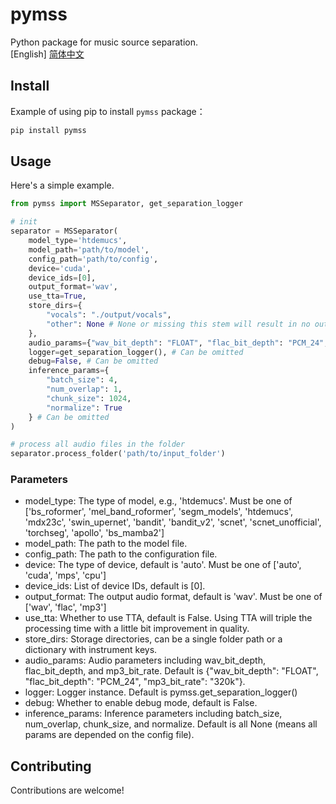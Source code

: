 # pymss

Python package for music source separation. <br>
[English]   [简体中文](./README_CN.md)

## Install

Example of using pip to install `pymss` package：

```sh
pip install pymss
```

## Usage

Here's a simple example.
```python
from pymss import MSSeparator, get_separation_logger

# init
separator = MSSeparator(
    model_type='htdemucs', 
    model_path='path/to/model',
    config_path='path/to/config',
    device='cuda',
    device_ids=[0],
    output_format='wav',
    use_tta=True,
    store_dirs={
        "vocals": "./output/vocals",
        "other": None # None or missing this stem will result in no output file for this stem. This example will output the vocal's stem in ./output/vocals and ignoring the other(instrumental) stem. Making sure the key(s) match the config file.
    },
    audio_params={"wav_bit_depth": "FLOAT", "flac_bit_depth": "PCM_24", "mp3_bit_rate": "320k"}, # Can be omitted
    logger=get_separation_logger(), # Can be omitted
    debug=False, # Can be omitted
    inference_params={
        "batch_size": 4,
        "num_overlap": 1,
        "chunk_size": 1024,
        "normalize": True
    } # Can be omitted
)

# process all audio files in the folder
separator.process_folder('path/to/input_folder')
```

### Parameters

- model_type: The type of model, e.g., 'htdemucs'. Must be one of 
    ['bs_roformer', 
    'mel_band_roformer', 
    'segm_models', 
    'htdemucs', 
    'mdx23c', 
    'swin_upernet', 
    'bandit', 
    'bandit_v2', 
    'scnet', 
    'scnet_unofficial', 
    'torchseg', 
    'apollo', 
    'bs_mamba2']
- model_path: The path to the model file.
- config_path: The path to the configuration file.
- device: The type of device, default is 'auto'. Must be one of ['auto', 'cuda', 'mps', 'cpu']
- device_ids: List of device IDs, default is [0].
- output_format: The output audio format, default is 'wav'. Must be one of ['wav', 'flac', 'mp3']
- use_tta: Whether to use TTA, default is False. Using TTA will triple the processing time with a little bit improvement in quality.
- store_dirs: Storage directories, can be a single folder path or a dictionary with instrument keys.
- audio_params: Audio parameters including wav_bit_depth, flac_bit_depth, and mp3_bit_rate. Default is {"wav_bit_depth": "FLOAT", "flac_bit_depth": "PCM_24", "mp3_bit_rate": "320k"}.
- logger: Logger instance. Default is pymss.get_separation_logger()
- debug: Whether to enable debug mode, default is False.
- inference_params: Inference parameters including batch_size, num_overlap, chunk_size, and normalize. Default is all None (means all params are depended on the config file).

## Contributing
Contributions are welcome! 